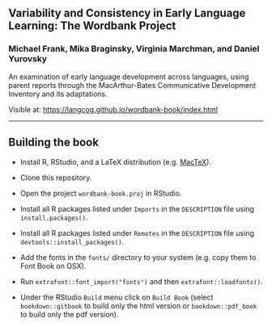 ## Variability and Consistency in Early Language Learning: The Wordbank Project
### Michael Frank, Mika Braginsky, Virginia Marchman, and Daniel Yurovsky

An examination of early language development across languages, using parent reports through the MacArthur-Bates Communicative Development Inventory and its adaptations.

Visible at: https://langcog.github.io/wordbank-book/index.html

---

## Building the book

- Install R, RStudio, and a LaTeX distribution (e.g. [MacTeX](http://www.tug.org/mactex/)).

- Clone this repository.

- Open the project `wordbank-book.proj` in RStudio.

- Install all R packages listed under `Imports` in the `DESCRIPTION` file using `install.packages()`.

- Install all R packages listed under `Remotes` in the `DESCRIPTION` file using `devtools::install_packages()`.

- Add the fonts in the `fonts/` directory to your system (e.g. copy them to Font Book on OSX).

- Run `extrafont::font_import("fonts")` and then `extrafont::loadfonts()`.

- Under the RStudio `Build` menu click on `Build Book` (select `bookdown::gitbook` to build only the html version or `bookdown::pdf_book` to build only the pdf version).
